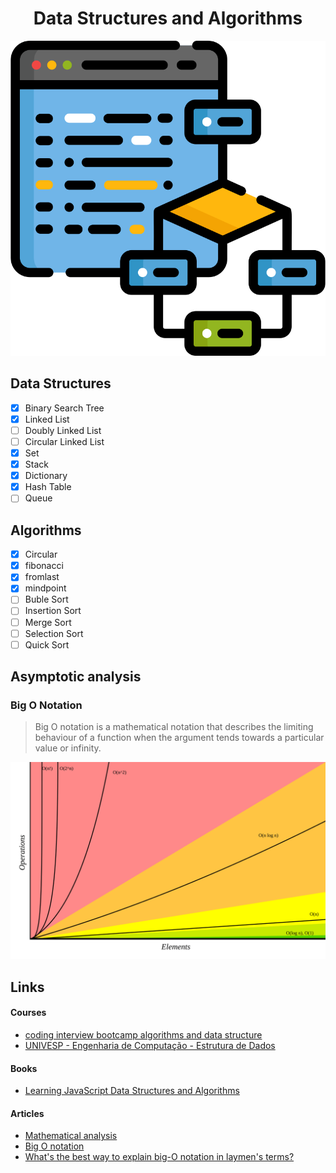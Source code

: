 <h1 align="center">Data Structures and Algorithms</h1>

<p align="center">
  <img src="resources/logo.svg">
</p>

## Data Structures
- [x] Binary Search Tree
- [x] Linked List
- [ ] Doubly Linked List
- [ ] Circular Linked List
- [x] Set
- [x] Stack
- [x] Dictionary
- [x] Hash Table
- [ ] Queue

## Algorithms
- [x] Circular
- [x] fibonacci
- [x] fromlast
- [x] mindpoint
- [ ] Buble Sort
- [ ] Insertion Sort
- [ ] Merge Sort
- [ ] Selection Sort
- [ ] Quick Sort

## Asymptotic analysis

### Big O Notation
> Big O notation is a mathematical notation that describes the limiting behaviour of a function when the argument tends towards a particular value or infinity.

<center>
  <a href="http://bigocheatsheet.com/">
    <img src="resources/bigONotation.svg">
  </a>
</center>

## Links

#### Courses
- [coding interview bootcamp algorithms and data structure](https://www.udemy.com/coding-interview-bootcamp-algorithms-and-data-structure/)
- [UNIVESP - Engenharia de Computação - Estrutura de Dados](https://www.youtube.com/watch?v=y0B-vQI6Tiw&list=PLxI8Can9yAHf8k8LrUePyj0y3lLpigGcl)

#### Books

- [Learning JavaScript Data Structures and Algorithms](https://www.amazon.com.br/Learning-JavaScript-Data-Structures-Algorithms/dp/1783554878)

#### Articles
- [Mathematical analysis](https://www.wikiwand.com/en/Mathematical_analysis)
- [Big O notation](https://www.wikiwand.com/en/Big_O_notation)
- [What's the best way to explain big-O notation in laymen's terms?](https://www.quora.com/Whats-the-best-way-to-explain-big-O-notation-in-laymens-terms/answer/Gayle-Laakmann-McDowell?srid=BNgz)